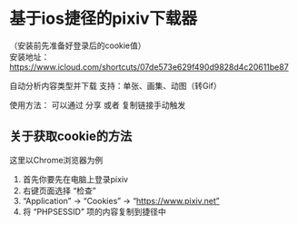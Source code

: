 # 基于ios捷径的pixiv下载器

（安装前先准备好登录后的cookie值）<br>
安装地址：https://www.icloud.com/shortcuts/07de573e629f490d9828d4c20611be87

自动分析内容类型并下载
支持：单张、画集、动图（转Gif）

使用方法：
可以通过 分享 或者 复制链接手动触发



## 关于获取cookie的方法

这里以Chrome浏览器为例

1. 首先你要先在电脑上登录pixiv
2. 右键页面选择 “检查” 
3.  “Application” -> “Cookies” -> “https://www.pixiv.net”
4. 将 “PHPSESSID” 项的内容复制到捷径中
